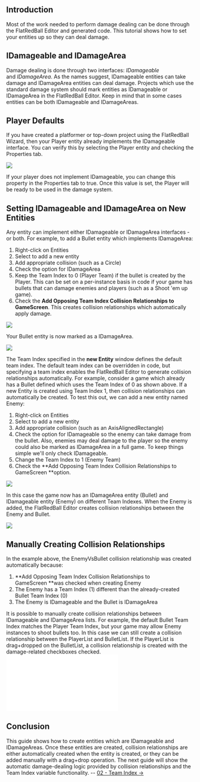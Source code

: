 ## Introduction

Most of the work needed to perform damage dealing can be done through the FlatRedBall Editor and generated code. This tutorial shows how to set your entities up so they can deal damage.

## IDamageable and IDamageArea

Damage dealing is done through two interfaces: *IDamageable* and *IDamageArea*. As the names suggest, IDamageable entities can take damage and IDamageArea entities can deal damage. Projects which use the standard damage system should mark entities as IDamageable or IDamageArea in the FlatRedBall Editor. Keep in mind that in some cases entities can be both IDamageable and IDamageAreas.

## Player Defaults

If you have created a platformer or top-down project using the FlatRedBall Wizard, then your Player entity already implements the IDamageable interface. You can verify this by selecting the Player entity and checking the Properties tab.

![](/media/2023-01-img_63bd897ba9088.png)

If your player does not implement IDamageable, you can change this property in the Properties tab to true. Once this value is set, the Player will be ready to be used in the damage system.

## Setting IDamageable and IDamageArea on New Entities

Any entity can implement either IDamageable or IDamageArea interfaces - or both. For example, to add a Bullet entity which implements IDamageArea:

1.  Right-click on Entities
2.  Select to add a new entity
3.  Add appropriate collision (such as a Circle)
4.  Check the option for IDamageArea
5.  Keep the Team Index to 0 (Player Team) if the bullet is created by the Player. This can be set on a per-instance basis in code if your game has bullets that can damage enemies and players (such as a Shoot 'em up game).
6.  Check the **Add Opposing Team Index Collision Relationships to GameScreen**. This creates collision relationships which automatically apply damage.

![](/media/2023-01-img_63be02823e445.png)

Your Bullet entity is now marked as a IDamageArea.

![](/media/2023-01-img_63bd8ab263f30.png)

The Team Index specified in the **new Entity** window defines the default team index. The default team index can be overridden in code, but specifying a team index enables the FlatRedBall Editor to generate collision relationships automatically. For example, consider a game which already has a Bullet defined which uses the Team Index of 0 as shown above. If a new Entity is created using Team Index 1, then collision relationships can automatically be created. To test this out, we can add a new entity named Enemy:

1.  Right-click on Entities
2.  Select to add a new entity
3.  Add appropriate collision (such as an AxisAlignedRectangle)
4.  Check the option for IDamageable so the enemy can take damage from the bullet. Also, enemies may deal damage to the player so the enemy could also be marked as IDamageArea in a full game. To keep things simple we'll only check IDamageable.
5.  Change the Team Index to 1 (Enemy Team)
6.  Check the **Add Opposing Team Index Collision Relationships to GameScreen **option.

![](/media/2023-01-img_63be0357174fe.png)

In this case the game now has an IDamageArea entity (Bullet) and IDamageable entity (Enemy) on different Team Indexes. When the Enemy is added, the FlatRedBall Editor creates collision relationships between the Enemy and Bullet.

![](/media/2023-01-img_63be041e5eb06.png)

## Manually Creating Collision Relationships

In the example above, the EnemyVsBullet collision relationship was created automatically because:

1.  **Add Opposing Team Index Collision Relationships to GameScreen **was checked when creating Enemy
2.  The Enemy has a Team Index (1) different than the already-created Bullet Team Index (0)
3.  The Enemy is IDamageable and the Bullet is IDamageArea

It is possible to manually create collision relationships between IDamageable and IDamageArea lists. For example, the default Bullet Team Index matches the Player Team Index, but your game may allow Enemy instances to shoot bullets too. In this case we can still create a collision relationship between the PlayerList and BulletList. If the PlayerList is drag+dropped on the BulletList, a collision relationship is created with the damage-related checkboxes checked. [![](/wp-content/uploads/2023/01/10_18_36_39.gif.md)](/wp-content/uploads/2023/01/10_18_36_39.gif.md)

## Conclusion

This guide shows how to create entities which are IDamageable and IDamageAreas. Once these entities are created, collision relationships are either automatically created when the entity is created, or they can be added manually with a drag+drop operation. The next guide will show the automatic damage-dealing logic provided by collision relationships and the Team Index variable functionality. -- [02 - Team Index -\>](/documentation/tutorials/damage-dealing/02-team-index/.md)
